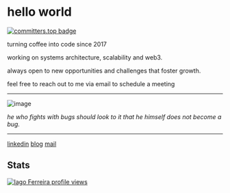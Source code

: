 # hello world


[![committers.top badge](https://user-badge.committers.top/brazil/iagxferreira.svg)](https://user-badge.committers.top/brazil/iagxferreira)


turning coffee into code since 2017  

working on systems architecture, scalability and web3.  

always open to new opportunities and challenges that foster growth.

feel free to reach out to me via email to schedule a meeting

---

![image](https://github.com/user-attachments/assets/d2c5c08a-b5eb-40a6-96f1-ff95b002a5d1)


*he who fights with bugs should look to it that he himself does not become a bug.*

---
<a href="https://www.linkedin.com/in/iagxferreira/">linkedin</a>
<a href="https://www.iago-ferreira.com/blog">blog</a>
<a href="mailto:iago-ferreira@outlook.com">mail</a>

## Stats
[![Iago Ferreira profile views](https://u8views.com/api/v1/github/profiles/48165335/views/day-week-month-total-count.svg)](https://u8views.com/github/iagxferreira)

